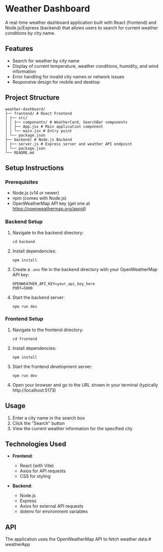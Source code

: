 # Weather Dashboard

A real-time weather dashboard application built with React (frontend) and Node.js/Express (backend) that allows users to search for current weather conditions by city name.

## Features

- Search for weather by city name
- Display of current temperature, weather conditions, humidity, and wind information
- Error handling for invalid city names or network issues
- Responsive design for mobile and desktop

## Project Structure

```
weather-dashboard/
├── frontend/ # React Frontend
│ ├── src/
│ │ ├── components/ # WeatherCard, SearchBar components
│ │ ├── App.jsx # Main application component
│ │ └── main.jsx # Entry point
│ └── package.json
├── backend/ # Node.js Backend
│ ├── server.js # Express server and weather API endpoint
│ └── package.json
└── README.md
```

## Setup Instructions

### Prerequisites

- Node.js (v14 or newer)
- npm (comes with Node.js)
- OpenWeatherMap API key (get one at https://openweathermap.org/appid)

### Backend Setup

1. Navigate to the backend directory:
   ```
   cd backend
   ```

2. Install dependencies:
   ```
   npm install
   ```

3. Create a `.env` file in the backend directory with your OpenWeatherMap API key:
   ```
   OPENWEATHER_API_KEY=your_api_key_here
   PORT=5000
   ```

4. Start the backend server:
   ```
   npm run dev
   ```

### Frontend Setup

1. Navigate to the frontend directory:
   ```
   cd frontend
   ```

2. Install dependencies:
   ```
   npm install
   ```

3. Start the frontend development server:
   ```
   npm run dev
   ```

4. Open your browser and go to the URL shown in your terminal (typically http://localhost:5173)

## Usage

1. Enter a city name in the search box
2. Click the "Search" button
3. View the current weather information for the specified city

## Technologies Used

- **Frontend**:
  - React (with Vite)
  - Axios for API requests
  - CSS for styling

- **Backend**:
  - Node.js
  - Express
  - Axios for external API requests
  - dotenv for environment variables

## API

The application uses the OpenWeatherMap API to fetch weather data.#   w e a t h e r A p p  
 